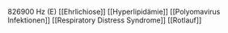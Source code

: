 826900 Hz (E)
[[Ehrlichiose]]
[[Hyperlipidämie]]
[[Polyomavirus Infektionen]]
[[Respiratory Distress Syndrome]]
[[Rotlauf]]